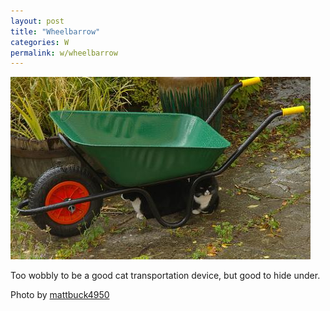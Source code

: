 ```yaml
---
layout: post
title: "Wheelbarrow"
categories: W
permalink: w/wheelbarrow
---
```


<img src="/images/w/wheelbarrow.jpg">

Too wobbly to be a good cat transportation device, but good to hide under.

Photo by <a href="http://www.flickr.com/photos/mattbuck007/2905347082/">mattbuck4950</a>